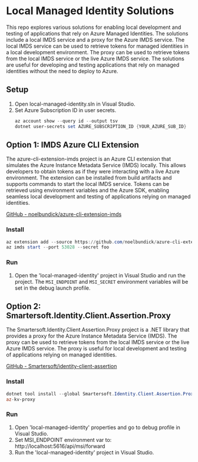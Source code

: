 
# Local Managed Identity Solutions

This repo explores various solutions for enabling local development and testing of applications that rely on Azure Managed Identities. The solutions include a local IMDS service and a proxy for the Azure IMDS service. The local IMDS service can be used to retrieve tokens for managed identities in a local development environment. The proxy can be used to retrieve tokens from the local IMDS service or the live Azure IMDS service. The solutions are useful for developing and testing applications that rely on managed identities without the need to deploy to Azure.

## Setup
            
1. Open local-managed-identity.sln in Visual Studio.
1. Set Azure Subscription ID in user secrets.
    ```powershell
    az account show --query id --output tsv
    dotnet user-secrets set AZURE_SUBSCRIPTION_ID {YOUR_AZURE_SUB_ID}
    ```

## Option 1: IMDS Azure CLI Extension

The azure-cli-extension-imds project is an Azure CLI extension that simulates the Azure Instance Metadata Service (IMDS) locally. This allows developers to obtain tokens as if they were interacting with a live Azure environment. The extension can be installed from build artifacts and supports commands to start the local IMDS service. Tokens can be retrieved using environment variables and the Azure SDK, enabling seamless local development and testing of applications relying on managed identities.

[GitHub - noelbundick/azure-cli-extension-imds](https://github.com/noelbundick/azure-cli-extension-imds)

### Install
```powershell
az extension add --source https://github.com/noelbundick/azure-cli-extension-imds/releases/download/hack/imds-0.1.0-py3-none-any.whl
az imds start --port 53028 --secret foo
```

### Run

1. Open the 'local-managed-identity' project in Visual Studio and run the project. The `MSI_ENDPOINT` and `MSI_SECRET` environment variables will be set in the debug launch profile.

## Option 2: Smartersoft.Identity.Client.Assertion.Proxy

The Smartersoft.Identity.Client.Assertion.Proxy project is a .NET library that provides a proxy for the Azure Instance Metadata Service (IMDS). The proxy can be used to retrieve tokens from the local IMDS service or the live Azure IMDS service. The proxy is useful for local development and testing of applications relying on managed identities.

[GitHub - Smartersoft/identity-client-assertion](https://github.com/Smartersoft/identity-client-assertion)



### Install
```powershell
dotnet tool install --global Smartersoft.Identity.Client.Assertion.Proxy --version 0.9.0
az-kv-proxy
```

### Run
1. Open 'local-managed-identity' properties and go to debug profile in Visual Studio.  
1. Set MSI_ENDPOINT environment var to: http://localhost:5616/api/msi/forward
1. Run the 'local-managed-identity' project in Visual Studio.

